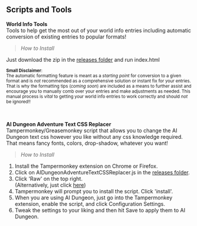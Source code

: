 ## Scripts and Tools

**World Info Tools** <br />
Tools to help get the most out of your world info entries including automatic conversion of existing entries to popular formats! <br />
> *How to Install*

Just download the zip in the [releases folder](https://github.com/l-io-n/AIDungeon-Resources/tree/main/Scripts/Release%20ZIPs) and run index.html

<sub>**Small Disclaimer**:<br /> The automatic formatting feature is meant as a *starting point* for conversion to a given format and is *not* recommended as a comprehensive solution or instant fix for your entries. That is why the formatting tips (*coming soon*) are included as a means to further assist and encourage you to manually comb over your entries and make adjustments as needed. This manual process is *vital* to getting your world info entries to work correctly and should *not* be ignored!! </sub>

<br />

**AI Dungeon Adventure Text CSS Replacer** <br />
Tampermonkey/Greasemonkey script that allows you to change the AI Dungeon text css however you like without any css knowledge required. That means fancy fonts, colors, drop-shadow, whatever you want! <br />
> *How to Install*
1. Install the Tampermonkey extension on Chrome or Firefox.
2. Click on AIDungeonAdventureTextCSSReplacer.js in the [releases folder](https://github.com/l-io-n/AIDungeon-Resources/tree/main/Scripts/Release%20ZIPs).
3. Click 'Raw' on the top right. <br />
(Alternatively, just click [here](https://github.com/l-io-n/AIDungeon-Resources/raw/main/Scripts/Release%20ZIPs/AIDungeonAdventureTextCSSReplacer.user.js))
4. Tampermonkey will prompt you to install the script. Click 'install'.
5. When you are using AI Dungeon, just go into the Tampermonkey extension, enable the script, and click Configuration Settings.
6. Tweak the settings to your liking and then hit Save to apply them to AI Dungeon.
 <br />
 <br />

